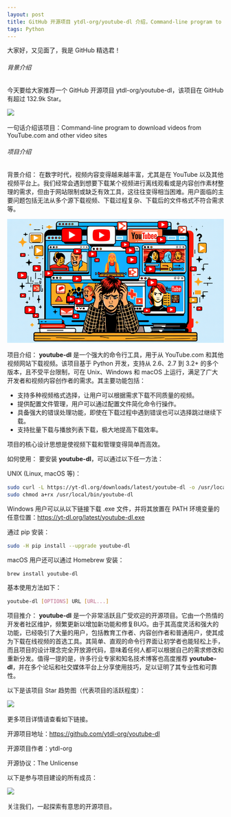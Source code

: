 ```yaml
---
layout: post
title: GitHub 开源项目 ytdl-org/youtube-dl 介绍，Command-line program to download videos from YouTube.com and other video sites
tags: Python
---
```


大家好，又见面了，我是 GitHub 精选君！

###### 背景介绍

今天要给大家推荐一个 GitHub 开源项目 ytdl-org/youtube-dl，该项目在 GitHub 有超过 132.9k Star。

![](https://stats.deeptrain.net/repo/ytdl-org/youtube-dl/?theme=light)

一句话介绍该项目：Command-line program to download videos from YouTube.com and other video sites





###### 项目介绍

背景介绍：
在数字时代，视频内容变得越来越丰富，尤其是在 YouTube 以及其他视频平台上。我们经常会遇到想要下载某个视频进行离线观看或是内容创作素材整理的需求，但由于网站限制或缺乏有效工具，这往往变得相当困难。用户面临的主要问题包括无法从多个源下载视频、下载过程复杂、下载后的文件格式不符合需求等。



![](https://raw.githubusercontent.com/ZhuPeng/pic/master/mac/compress_tmp-83bf616a75bb3ea0add44d8e85865fc4.png)

项目介绍：
**youtube-dl** 是一个强大的命令行工具，用于从 YouTube.com 和其他视频网站下载视频。该项目基于 Python 开发，支持从 2.6、2.7 到 3.2+ 的多个版本，且不受平台限制，可在 Unix、Windows 和 macOS 上运行，满足了广大开发者和视频内容创作者的需求。其主要功能包括：

- 支持多种视频格式选择，让用户可以根据需求下载不同质量的视频。
- 提供配置文件管理，用户可以通过配置文件简化命令行操作。
- 具备强大的错误处理功能，即使在下载过程中遇到错误也可以选择跳过继续下载。
- 支持批量下载与播放列表下载，极大地提高下载效率。
  
项目的核心设计思想是使视频下载和管理变得简单而高效。

如何使用：
要安装 **youtube-dl**，可以通过以下任一方法：

UNIX (Linux, macOS 等)：
```bash
sudo curl -L https://yt-dl.org/downloads/latest/youtube-dl -o /usr/local/bin/youtube-dl
sudo chmod a+rx /usr/local/bin/youtube-dl
```

Windows 用户可以从以下链接下载 .exe 文件，并将其放置在 PATH 环境变量的任意位置：https://yt-dl.org/latest/youtube-dl.exe

通过 pip 安装：
```bash
sudo -H pip install --upgrade youtube-dl
```

macOS 用户还可以通过 Homebrew 安装：
```bash
brew install youtube-dl
```

基本使用方法如下：
```bash
youtube-dl [OPTIONS] URL [URL...]
```

项目推介：
**youtube-dl** 是一个非常活跃且广受欢迎的开源项目。它由一个热情的开发者社区维护，频繁更新以增加新功能和修复BUG。由于其高度灵活和强大的功能，已经吸引了大量的用户，包括教育工作者、内容创作者和普通用户，使其成为下载在线视频的首选工具。其简单、直观的命令行界面让初学者也能轻松上手，而且项目的设计理念完全开放源代码，意味着任何人都可以根据自己的需求修改和重新分发。值得一提的是，许多行业专家和知名技术博客也高度推荐 **youtube-dl**，并在多个论坛和社交媒体平台上分享使用技巧，足以证明了其专业性和可靠性。

以下是该项目 Star 趋势图（代表项目的活跃程度）：

![](https://api.star-history.com/svg?repos=ytdl-org/youtube-dl&type=Timeline)

更多项目详情请查看如下链接。

开源项目地址：https://github.com/ytdl-org/youtube-dl 

开源项目作者：ytdl-org

开源协议：The Unlicense

以下是参与项目建设的所有成员：

![](https://contrib.rocks/image?repo=ytdl-org/youtube-dl)

关注我们，一起探索有意思的开源项目。

